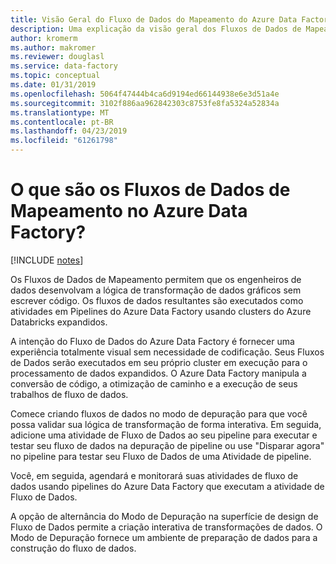 ```yaml
---
title: Visão Geral do Fluxo de Dados do Mapeamento do Azure Data Factory
description: Uma explicação da visão geral dos Fluxos de Dados de Mapeamento no Azure Data Factory
author: kromerm
ms.author: makromer
ms.reviewer: douglasl
ms.service: data-factory
ms.topic: conceptual
ms.date: 01/31/2019
ms.openlocfilehash: 5064f47444b4ca6d9194ed66144938e6e3d51a4e
ms.sourcegitcommit: 3102f886aa962842303c8753fe8fa5324a52834a
ms.translationtype: MT
ms.contentlocale: pt-BR
ms.lasthandoff: 04/23/2019
ms.locfileid: "61261798"
---
```

# <a name="what-are-mapping-data-flows-in-azure-data-factory"></a>O que são os Fluxos de Dados de Mapeamento no Azure Data Factory?

[!INCLUDE [notes](../../includes/data-factory-data-flow-preview.md)]

Os Fluxos de Dados de Mapeamento permitem que os engenheiros de dados desenvolvam a lógica de transformação de dados gráficos sem escrever código. Os fluxos de dados resultantes são executados como atividades em Pipelines do Azure Data Factory usando clusters do Azure Databricks expandidos.

A intenção do Fluxo de Dados do Azure Data Factory é fornecer uma experiência totalmente visual sem necessidade de codificação. Seus Fluxos de Dados serão executados em seu próprio cluster em execução para o processamento de dados expandidos. O Azure Data Factory manipula a conversão de código, a otimização de caminho e a execução de seus trabalhos de fluxo de dados.

Comece criando fluxos de dados no modo de depuração para que você possa validar sua lógica de transformação de forma interativa. Em seguida, adicione uma atividade de Fluxo de Dados ao seu pipeline para executar e testar seu fluxo de dados na depuração de pipeline ou use "Disparar agora" no pipeline para testar seu Fluxo de Dados de uma Atividade de pipeline.

Você, em seguida, agendará e monitorará suas atividades de fluxo de dados usando pipelines do Azure Data Factory que executam a atividade de Fluxo de Dados.

A opção de alternância do Modo de Depuração na superfície de design de Fluxo de Dados permite a criação interativa de transformações de dados. O Modo de Depuração fornece um ambiente de preparação de dados para a construção do fluxo de dados.
